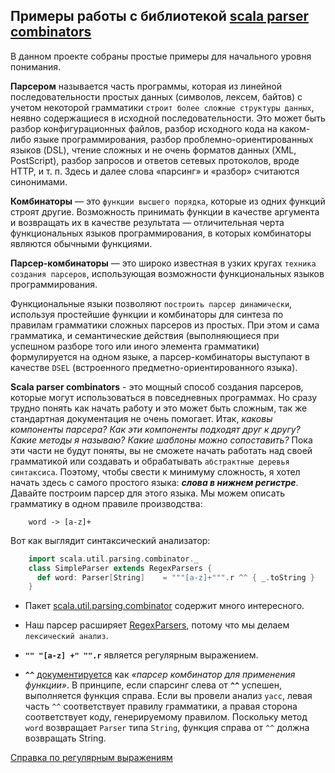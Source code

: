 ## Примеры работы с библиотекой [scala parser combinators](https://github.com/scala/scala-parser-combinators/blob/1.1.x/docs/Getting_Started.md)

В данном проекте собраны простые примеры для начального уровня понимания.

**Парсером** называется часть программы, которая из линейной последовательности простых данных 
(символов, лексем, байтов) с учетом некоторой грамматики `строит более сложные структуры данных`, 
неявно содержащиеся в исходной последовательности. 
Это может быть разбор конфигурационных файлов, разбор исходного кода на каком-либо языке программирования, 
разбор проблемно-ориентированных языков (DSL), чтение сложных и не очень форматов данных (XML, PostScript), 
разбор запросов и ответов сетевых протоколов, вроде HTTP, и т. п. Здесь и далее слова «парсинг» и «разбор» 
считаются синонимами.

**Комбинаторы** — это `функции высшего порядка`, которые из одних функций строят другие. 
Возможность принимать функции в качестве аргумента и возвращать их в качестве результата — 
отличительная черта функциональных языков программирования, в которых комбинаторы являются обычными функциями.

**Парсер-комбинаторы** — это широко известная в узких кругах `техника создания парсеров`, 
использующая возможности функциональных языков программирования. 

Функциональные языки позволяют `построить парсер динамически`, используя простейшие функции и комбинаторы для синтеза по 
правилам грамматики сложных парсеров из простых. 
При этом и сама грамматика, и семантические действия (выполняющиеся при успешном разборе того или иного элемента 
грамматики) формулируется на одном языке, а парсер-комбинаторы выступают в качестве `DSEL` (встроенного предметно-ориентированного языка).


**Scala parser combinators** - это мощный способ создания парсеров, которые могут использоваться в повседневных программах. 
Но сразу трудно понять как начать работу и это может быть сложным, так же стандартная документация не очень помогает. 
Итак, _каковы компоненты парсера? Как эти компоненты подходят друг к другу? Какие методы я называю? Какие шаблоны можно сопоставить?_ 
Пока эти части не будут поняты, вы не сможете начать работать над своей грамматикой или создавать и обрабатывать 
`абстрактные деревья синтаксиса`. Поэтому, чтобы свести к минимуму сложность, я хотел начать здесь с самого простого языка: 
**_слова в нижнем регистре_**. Давайте построим парсер для этого языка. Мы можем описать грамматику в одном правиле производства:


<!-- code -->
```regexp
    word -> [a-z]+
```

Вот как выглядит синтаксический анализатор:

<!-- code -->
```scala
    import scala.util.parsing.combinator._
    class SimpleParser extends RegexParsers {
      def word: Parser[String]    = """[a-z]+""".r ^^ { _.toString }
    }
```

* Пакет [scala.util.parsing.combinator](https://www.scala-lang.org/files/archive/api/current/scala-parser-combinators/scala/util/parsing/combinator/) содержит много интересного. 

* Наш парсер расширяет [RegexParsers](https://www.scala-lang.org/files/archive/api/current/scala-parser-combinators/scala/util/parsing/combinator/RegexParsers.html), потому что мы делаем `лексический анализ`. 

* **`"" "[a-z] +" "".r`** является регулярным выражением. 

* **`^^`** [документируется](https://www.scala-lang.org/files/archive/api/current/scala-parser-combinators/scala/util/parsing/combinator/Parsers$Parser.html#%5E%5E%5BU%5D(f:T=>U):Parsers.this.Parser%5BU%5D) как _«парсер комбинатор для применения функции»_. 
В принципе, если спарсинг слева от **`^^`** успешен, выполняется функция справа. 
Если вы провели анализ `yacc`, левая часть `^^` соответствует правилу грамматики, а правая сторона соответствует коду, 
генерируемому правилом. Поскольку метод `word` возвращает `Parser` типа `String`, функция справа от `^^` должна возвращать String.

[Справка по регулярным выражениям](https://ru.wikibooks.org/wiki/Регулярные_выражения)

